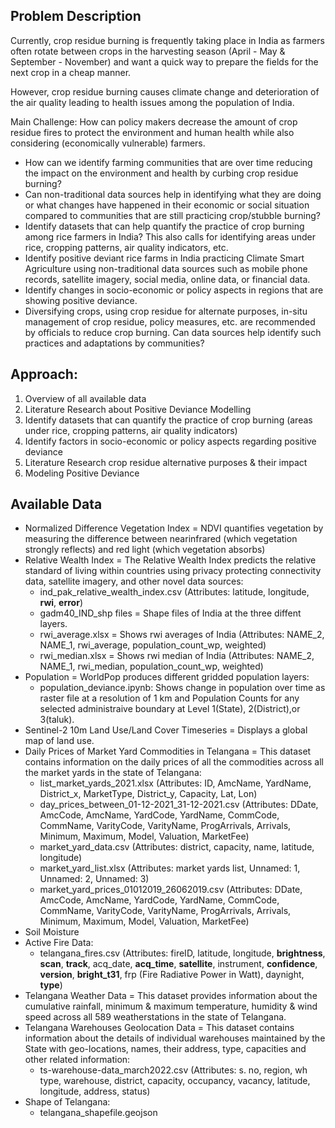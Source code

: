 ## Problem Description

Currently, crop residue burning is frequently taking place in India as farmers often rotate between crops in the harvesting season (April - May & September - November) and want a quick way to prepare the fields for the next crop in a cheap manner.

However, crop residue burning causes climate change and deterioration of the air quality leading to health issues among the population of India.

Main Challenge: How can policy makers decrease the amount of crop residue fires to protect the environment and human health while also considering (economically vulnerable) farmers.

- How can we identify farming communities that are over time reducing the impact on the environment and health by curbing crop residue burning?
- Can non-traditional data sources help in identifying what they are doing or what changes have happened in their economic or social situation compared to communities that are still practicing crop/stubble burning?
- Identify datasets that can help quantify the practice of crop burning among rice farmers in India? This also calls for identifying areas under rice, cropping patterns, air quality indicators, etc.
- Identify positive deviant rice farms in India practicing Climate Smart Agriculture using non-traditional data sources such as mobile phone records, satellite imagery, social media, online data, or financial data.
- Identify changes in socio-economic or policy aspects in regions that are showing positive deviance.
- Diversifying crops, using crop residue for alternate purposes, in-situ management of crop residue, policy measures, etc. are recommended by officials to reduce crop burning. Can data sources help identify such practices and adaptations by communities?

## Approach:

1) Overview of all available data
2) Literature Research about Positive Deviance Modelling 
3) Identify datasets that can quantify the practice of crop burning (areas under rice, cropping patterns, air quality indicators)
4) Identify factors in socio-economic or policy aspects regarding positive deviance
5) Literature Research crop residue alternative purposes & their impact
6) Modeling Positive Deviance 

## Available Data
- Normalized Difference Vegetation Index = NDVI quantifies vegetation by measuring the difference between nearinfrared (which vegetation strongly reflects) and red light (which vegetation absorbs)
- Relative Wealth Index =  The Relative Wealth Index predicts the relative standard of living within countries using privacy protecting connectivity data, satellite imagery, and other novel data sources:
    - ind_pak_relative_wealth_index.csv (Attributes: latitude, longitude, <strong>rwi</strong>, <strong>error</strong>)
    - gadm40_IND_shp files = Shape files of India at the three diffent layers. 
    - rwi_average.xlsx = Shows rwi averages of India (Attributes: NAME_2, NAME_1, rwi_average, population_count_wp, weighted)
    - rwi_median.xlsx = Shows rwi median of India (Attributes: NAME_2, NAME_1, rwi_median, population_count_wp, weighted)
- Population = WorldPop produces different gridded population layers:
    - population_deviance.ipynb: Shows change in population over time as raster file at a resolution of 1 km and Population Counts for any selected administraive boundary at Level 1(State), 2(District),or 3(taluk).
- Sentinel-2 10m Land Use/Land Cover Timeseries = Displays a global map of land use.
- Daily Prices of Market Yard Commodities in Telangana = This dataset contains information on the daily prices of all the commodities across all the market yards in the state of Telangana: 
    - list_market_yards_2021.xlsx (Attributes: ID, AmcName, YardName, District_x, MarketType, District_y, Capacity, Lat, Lon)
    - day_prices_between_01-12-2021_31-12-2021.csv (Attributes: DDate, AmcCode, AmcName, YardCode, YardName, CommCode, CommName, VarityCode, VarityName, ProgArrivals, Arrivals, Minimum, Maximum, Model, Valuation, MarketFee)
    - market_yard_data.csv (Attributes: district, capacity, name, latitude, longitude)
    - market_yard_list.xlsx (Attributes: market yards list, Unnamed: 1, Unnamed: 2, Unnamed: 3)
    - market_yard_prices_01012019_26062019.csv (Attributes: DDate, AmcCode, AmcName, YardCode, YardName, CommCode, CommName, VarityCode, VarityName, ProgArrivals, Arrivals, Minimum, Maximum, Model, Valuation, MarketFee)
- Soil Moisture
- Active Fire Data:
    - telangana_fires.csv (Attributes: fireID, latitude, longitude, <strong>brightness</strong>, <strong>scan</strong>, <strong>track</strong>, acq_date, <strong>acq_time</strong>, <strong>satellite</strong>, instrument, <strong>confidence</strong>, <strong>version</strong>, <strong>bright_t31</strong>, frp (Fire Radiative Power in Watt), daynight, <strong>type</strong>)
- Telangana Weather Data =  This dataset provides information about the cumulative rainfall, minimum & maximum temperature, humidity & wind speed across all 589 weatherstations in the state of Telangana.
- Telangana Warehouses Geolocation Data = This dataset contains information about the details of individual warehouses maintained by the State with geo-locations, names, their address, type, capacities and other related information:
    - ts-warehouse-data_march2022.csv (Attributes: s. no, region, wh type, warehouse, district, capacity, occupancy, vacancy, latitude, longitude, address, status)
- Shape of Telangana: 
    - telangana_shapefile.geojson
